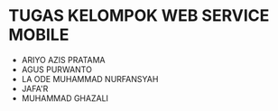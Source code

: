 
# TUGAS KELOMPOK WEB SERVICE MOBILE


- ARIYO AZIS PRATAMA
- AGUS PURWANTO 
- LA ODE MUHAMMAD NURFANSYAH
- JAFA'R
- MUHAMMAD GHAZALI

